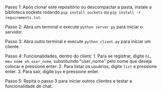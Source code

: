 Passo 1:
    Após clonar este repositório ou descompactar a pasta, instale a biblioteca sockets rodando `pip install sockets` ou `pip install -r requirements.txt`.

Passo 2:
    Abra um terminal e execute `python server.py` para iniciar o servidor.

Passo 3:
    Abra outro terminal e execute `python client.py` para iniciar um cliente.

Passo 4:
    Funcionalidades, dentro do client:
        1. Para se registrar, digite `hi, meu nome eh user_nome`, substituindo "user_nome" pelo nome que deseja colocar e pressione enter.
        2. Para listar os usuários, digite `list` e pressione enter.
        3. Para sair, digite `bye` e pressione enter.

Passo 5:
    Repita o passo 3 para iniciar outros clientes e testar a funcionalidade de chat.

